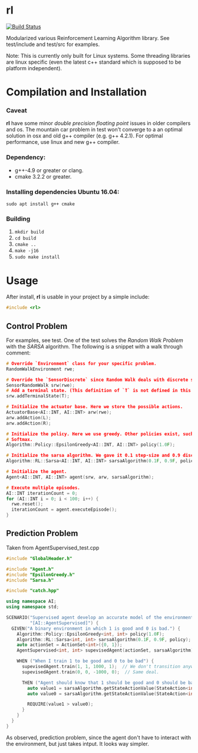 rl
===========

[![Build Status](http://ci.joeyandres.com/job/rl-unit-test-master/badge/icon)](http://ci.joeyandres.com/job/rl-unit-test-master/)

Modularized various Reinforcement Learning Algorithm library. 
See test/include and test/src for examples.

Note: This is currently only built for Linux systems. 
Some threading libraries are linux specific (even the latest c++ standard which is supposed to be platform independent).

# Compilation and Installation

### Caveat
**rl** have some minor _double precision floating point_ issues in older compilers and os.
The mountain car problem in test won't converge to a an optimal solution in osx and
old g++ compiler (e.g. g++ 4.2.1). For optimal performance, use linux and new g++ compiler.

### Dependency:
* g++-4.9 or greater or clang.
* cmake 3.2.2 or greater.

### Installing dependencies Ubuntu 16.04:

`sudo apt install g++ cmake`

### Building 
1. `mkdir build`
2. `cd build`
3. `cmake ..`
4. `make -j16`
5. `sudo make install`

# Usage

After install, **rl** is usable in your project by a simple include:

```c++
#include <rl>
```

## Control Problem
For examples, see test. One of the test solves the _Random Walk Problem_ with
the _SARSA_ algorithm. The following is a snippet with a walk through comment:

```c++
# Override `Environment` class for your specific problem.
RandomWalkEnvironment rwe;

# Override the `SensorDiscrete` since Random Walk deals with discrete state space. 
SensorRandomWalk srw(rwe);
# Add a terminal state. (This definition of `T` is not defined in this snippet).
srw.addTerminalState(T);

# Initialize the actuator base. Here we store the possible actions.
ActuatorBase<AI::INT, AI::INT> arw(rwe);
arw.addAction(L);
arw.addAction(R);

# Initialize the policy. Here we use greedy. Other policies exist, such as
# Softmax.
Algorithm::Policy::EpsilonGreedy<AI::INT, AI::INT> policy(1.0F);

# Initialize the sarsa algorithm. We gave it 0.1 step-size and 0.9 discount rate.
Algorithm::RL::Sarsa<AI::INT, AI::INT> sarsaAlgorithm(0.1F, 0.9F, policy);

# Initialize the agent.
Agent<AI::INT, AI::INT> agent(srw, arw, sarsaAlgorithm);

# Execute multiple episodes.
AI::INT iterationCount = 0;
for (AI::INT i = 0; i < 100; i++) {
  rwe.reset();
  iterationCount = agent.executeEpisode();
}
```

## Prediction Problem
Taken from AgentSupervised_test.cpp

```c++
#include "GlobalHeader.h"

#include "Agent.h"
#include "EpsilonGreedy.h"
#include "Sarsa.h"

#include "catch.hpp"

using namespace AI;
using namespace std;

SCENARIO("Supervised agent develop an accurate model of the environment.",
         "[AI::AgentSupervised]") {
  GIVEN("A binary environment in which 1 is good and 0 is bad.") {
    Algorithm::Policy::EpsilonGreedy<int, int> policy(1.0F);
    Algorithm::RL::Sarsa<int, int> sarsaAlgorithm(0.1F, 0.9F, policy);
    auto actionSet = ActionSet<int>({0, 1});
    AgentSupervised<int, int> supevisedAgent(actionSet, sarsaAlgorithm);

    WHEN ("When I train 1 to be good and 0 to be bad") {
      supevisedAgent.train(1, 1, 1000, 1);  // We don't transition anywhere. It's just being in state 1 is good.
      supevisedAgent.train(0, 0, -1000, 0);  // Same deal.

      THEN ("Agent should know that 1 should be good and 0 should be bad") {
        auto value1 = sarsaAlgorithm.getStateActionValue(StateAction<int, int>(1, 1));
        auto value0 = sarsaAlgorithm.getStateActionValue(StateAction<int, int>(0, 0));

        REQUIRE(value1 > value0);
      }
    }
  }
}
```

As observed, prediction problem, since the agent don't have to interact with the environment,
but just takes intput. It looks way simpler.
